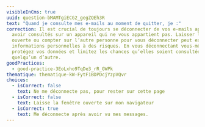```yaml
---
visibleInCms: true
uuid: question-bMAMTgiECG2_gegZQEh3R
text: "Quand je consulte mes e-mails au moment de quitter, je :"
correction: Il est crucial de toujours se déconnecter de vos e-mails après les
  avoir consultés sur un appareil qui ne vous appartient pas. Laisser la fenêtre
  ouverte ou compter sur l’autre personne pour vous déconnecter peut exposer vos
  informations personnelles à des risques. En vous déconnectant vous-même, vous
  protégez vos données et limitez les chances qu’elles soient consultées par
  quelqu’un d’autre.
goodPractices:
  - good-practice-3EoLxho9TqDe3_rR_GWPk
thematique: thematique-kW-FytF1BDPDcjYzpVQvr
choices:
  - isCorrect: false
    text: Ne me déconnecte pas, pour rester sur cette page
  - isCorrect: false
    text: Laisse la fenêtre ouverte sur mon navigateur
  - isCorrect: true
    text: Me déconnecte après avoir vu mes messages.
---
```

